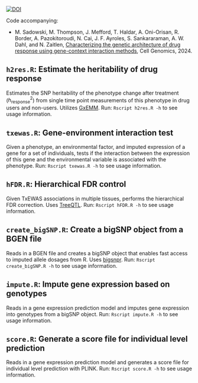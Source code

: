 [![DOI](https://zenodo.org/badge/662841914.svg)](https://zenodo.org/badge/latestdoi/662841914)

Code accompanying:

* M. Sadowski, M. Thompson, J. Mefford, T. Haldar, A. Oni-Orisan, R. Border, A. Pazokitoroudi, N. Cai, J. F. Ayroles, S. Sankararaman, A. W. Dahl, and N. Zaitlen, [Characterizing the genetic architecture of drug response using gene-context interaction methods](https://www.cell.com/cell-genomics/fulltext/S2666-979X(24)00351-3), Cell Genomics, 2024.

## `h2res.R`: Estimate the heritability of drug response
Estimates the SNP heritability of the phenotype change after treatment ($h^2_\text{response}$) from single time point measurements of this phenotype in drug users and non-users. Utilizes [GxEMM](https://github.com/andywdahl/gxemm). Run: `Rscript h2res.R -h` to see usage information.

## `txewas.R`: Gene-environment interaction test
Given a phenotype, an environmental factor, and imputed expression of a gene for a set of individuals, tests if the interaction between the expression of this gene and the environmental variable is associated with the phenotype. Run: `Rscript txewas.R -h` to see usage information.

## `hFDR.R`: Hierarchical FDR control
Given TxEWAS associations in multiple tissues, performs the hierarchical FDR correction. Uses [TreeQTL](http://bioinformatics.org/treeqtl). Run: `Rscript hFDR.R -h` to see usage information.

## `create_bigSNP.R`: Create a bigSNP object from a BGEN file
Reads in a BGEN file and creates a bigSNP object that enables fast access to imputed allele dosages from R. Uses [bigsnpr](https://privefl.github.io/bigsnpr/index.html). Run: `Rscript create_bigSNP.R -h` to see usage information.

## `impute.R`: Impute gene expression based on genotypes
Reads in a gene expression prediction model and imputes gene expression into genotypes from a bigSNP object. Run: `Rscript impute.R -h` to see usage information.

## `score.R`: Generate a score file for individual level prediction
Reads in a gene expression prediction model and generates a score file for individual level prediction with PLINK. Run: `Rscript score.R -h` to see usage information.


